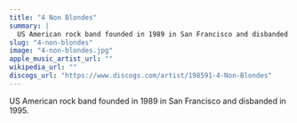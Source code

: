 ```yaml
---
title: "4 Non Blondes"
summary: |
  US American rock band founded in 1989 in San Francisco and disbanded in 1995.
slug: "4-non-blondes"
image: "4-non-blondes.jpg"
apple_music_artist_url: ""
wikipedia_url: ""
discogs_url: "https://www.discogs.com/artist/198591-4-Non-Blondes"
---
```


US American rock band founded in 1989 in San Francisco and disbanded in 1995.